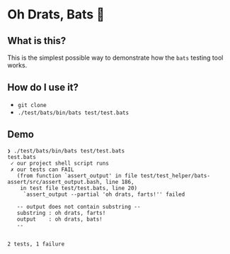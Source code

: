 # Oh Drats, Bats 🦇

## What is this?

This is the simplest possible way to demonstrate how the `bats` testing tool works.

## How do I use it?

- `git clone`
- `./test/bats/bin/bats test/test.bats`


## Demo 

```
❯ ./test/bats/bin/bats test/test.bats                                
test.bats
 ✓ our project shell script runs
 ✗ our tests can FAIL
   (from function `assert_output' in file test/test_helper/bats-assert/src/assert_output.bash, line 186,
    in test file test/test.bats, line 20)
     `assert_output --partial 'oh drats, farts!'' failed
   
   -- output does not contain substring --
   substring : oh drats, farts!
   output    : oh drats, bats!
   --
   

2 tests, 1 failure
```